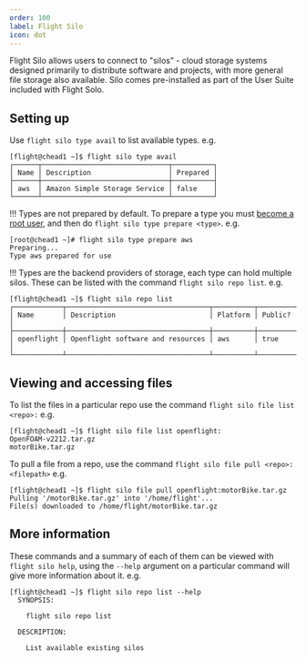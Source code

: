 ```yaml
---
order: 100
label: Flight Silo
icon: dot
---
```


Flight Silo allows users to connect to "silos" - cloud storage systems designed primarily to distribute software and projects, with more general file storage also available. Silo comes pre-installed as part of the User Suite included with Flight Solo.

## Setting up
Use `flight silo type avail` to list available types. e.g.
```
[flight@chead1 ~]$ flight silo type avail
┌──────┬───────────────────────────────┬──────────┐
│ Name │ Description                   │ Prepared │
├──────┼───────────────────────────────┼──────────┤
│ aws  │ Amazon Simple Storage Service │ false    │
└──────┴───────────────────────────────┴──────────┘
```
!!! 
Types are not prepared by default. To prepare a type you must [become a root user](/general_environment_usage/cli_basics/becoming_the_root_user/), and then do `flight silo type prepare <type>`. e.g.
```
[root@chead1 ~]# flight silo type prepare aws
Preparing...
Type aws prepared for use
```
!!!
Types are the backend providers of storage, each type can hold multiple silos. These can be listed with the command `flight silo repo list`. e.g.
```
[flight@chead1 ~]$ flight silo repo list
┌────────────┬───────────────────────────────────┬──────────┬─────────┐
│ Name       │ Description                       │ Platform │ Public? │
├────────────┼───────────────────────────────────┼──────────┼─────────┤
│ openflight │ Openflight software and resources │ aws      │ true    │
└────────────┴───────────────────────────────────┴──────────┴─────────┘
```

## Viewing and accessing files

To list the files in a particular repo use the command `flight silo file list <repo>:` e.g.
```
[flight@chead1 ~]$ flight silo file list openflight:
OpenFOAM-v2212.tar.gz
motorBike.tar.gz
```

To pull a file from a repo, use the command `flight silo file pull <repo>:<filepath>` e.g.
```
[flight@chead1 ~]$ flight silo file pull openflight:motorBike.tar.gz
Pulling '/motorBike.tar.gz' into '/home/flight'...
File(s) downloaded to /home/flight/motorBike.tar.gz
```

## More information

These commands and a summary of each of them can be viewed with `flight silo help`, using the `--help` argument on a particular command will give more information about it. e.g.
```
[flight@chead1 ~]$ flight silo repo list --help
  SYNOPSIS:

    flight silo repo list

  DESCRIPTION:

    List available existing silos

```
